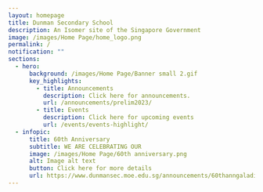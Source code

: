 ```yaml
---
layout: homepage
title: Dunman Secondary School
description: An Isomer site of the Singapore Government
image: /images/Home Page/home_logo.png
permalink: /
notification: ""
sections:
  - hero:
      background: /images/Home Page/Banner small 2.gif
      key_highlights:
        - title: Announcements
          description: Click here for announcements.
          url: /announcements/prelim2023/
        - title: Events
          description: Click here for upcoming events
          url: /events/events-highlight/
  - infopic:
      title: 60th Anniversary
      subtitle: WE ARE CELEBRATING OUR
      image: /images/Home Page/60th anniversary.png
      alt: Image alt text
      button: Click here for more details
      url: https://www.dunmansec.moe.edu.sg/announcements/60thanngaladinner/
---
```

